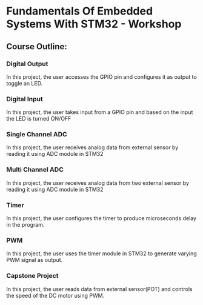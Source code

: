 # Fundamentals Of Embedded Systems With STM32 - Workshop

## Course Outline:
### Digital Output
In this project, the user accesses the GPIO pin and configures it as output to toggle an LED.
### Digital Input
In this project, the user takes input from a GPIO pin and based on the input the LED is turned ON/OFF
### Single Channel ADC
In this project, the user receives analog data from external sensor by reading it using ADC module in STM32
### Multi Channel ADC
In this project, the user receives analog data from two external sensor by reading it using ADC module in STM32
### Timer
In this project, the user configures the timer to produce microseconds delay in the program.
### PWM
In this project, the user uses the timer module in STM32 to generate varying PWM signal as output.
### Capstone Project
In this project, the user reads data from external sensor(POT) and controls the speed of the DC motor using PWM.

